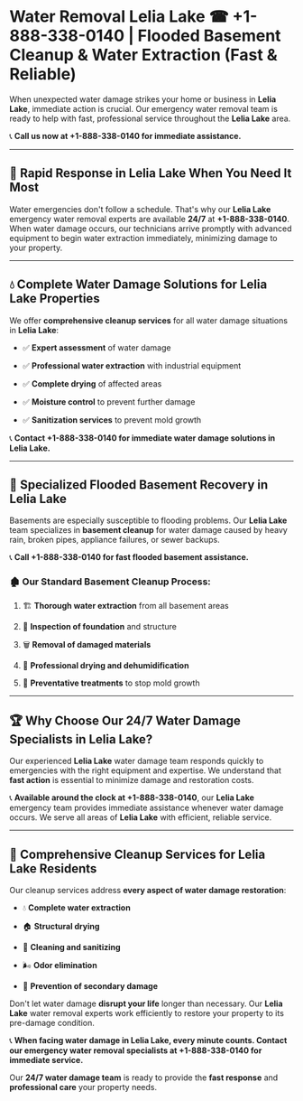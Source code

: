 # Water Removal Lelia Lake ☎ +1-888-338-0140 | Flooded Basement Cleanup & Water Extraction (Fast & Reliable)

When unexpected water damage strikes your home or business in **Lelia Lake**, immediate action is crucial. Our emergency water removal team is ready to help with fast, professional service throughout the **Lelia Lake** area. 

📞 **Call us now at +1-888-338-0140 for immediate assistance.**
---
## 🚀 Rapid Response in Lelia Lake When You Need It Most
Water emergencies don't follow a schedule. That's why our **Lelia Lake** emergency water removal experts are available **24/7** at **+1-888-338-0140**. When water damage occurs, our technicians arrive promptly with advanced equipment to begin water extraction immediately, minimizing damage to your property.
---
## 💧 Complete Water Damage Solutions for Lelia Lake Properties
We offer **comprehensive cleanup services** for all water damage situations in **Lelia Lake**:
- ✅ **Expert assessment** of water damage  
- ✅ **Professional water extraction** with industrial equipment  
- ✅ **Complete drying** of affected areas  
- ✅ **Moisture control** to prevent further damage  
- ✅ **Sanitization services** to prevent mold growth  
📞 **Contact +1-888-338-0140 for immediate water damage solutions in Lelia Lake.**
---
## 🌊 Specialized Flooded Basement Recovery in Lelia Lake
Basements are especially susceptible to flooding problems. Our **Lelia Lake** team specializes in **basement cleanup** for water damage caused by heavy rain, broken pipes, appliance failures, or sewer backups. 
📞 **Call +1-888-338-0140 for fast flooded basement assistance.**
### 🏚️ Our Standard Basement Cleanup Process:
1. 🏗️ **Thorough water extraction** from all basement areas  
2. 🔎 **Inspection of foundation** and structure  
3. 🗑️ **Removal of damaged materials**  
4. 💨 **Professional drying and dehumidification**  
5. 🚫 **Preventative treatments** to stop mold growth  
---
## 🏆 Why Choose Our 24/7 Water Damage Specialists in Lelia Lake?
Our experienced **Lelia Lake** water damage team responds quickly to emergencies with the right equipment and expertise. We understand that **fast action** is essential to minimize damage and restoration costs.
📞 **Available around the clock at +1-888-338-0140**, our **Lelia Lake** emergency team provides immediate assistance whenever water damage occurs. We serve all areas of **Lelia Lake** with efficient, reliable service.
---
## 🧹 Comprehensive Cleanup Services for Lelia Lake Residents
Our cleanup services address **every aspect of water damage restoration**:
- 💧 **Complete water extraction**  
- 🏠 **Structural drying**  
- 🧼 **Cleaning and sanitizing**  
- 🌬️ **Odor elimination**  
- 🚫 **Prevention of secondary damage**  
Don't let water damage **disrupt your life** longer than necessary. Our **Lelia Lake** water removal experts work efficiently to restore your property to its pre-damage condition.
📞 **When facing water damage in Lelia Lake, every minute counts. Contact our emergency water removal specialists at +1-888-338-0140 for immediate service.**
Our **24/7 water damage team** is ready to provide the **fast response** and **professional care** your property needs.
